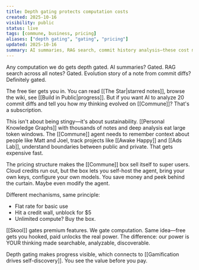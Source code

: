 ```yaml
---
title: Depth gating protects computation costs
created: 2025-10-16
visibility: public
status: live
tags: [commune, business, pricing]
aliases: ["depth gating", "gating", "pricing"]
updated: 2025-10-16
summary: AI summaries, RAG search, commit history analysis—these cost money. Gate the compute-heavy features, let free users discover value, charge for depth.
---
```


Any computation we do gets depth gated. AI summaries? Gated. RAG search across all notes? Gated. Evolution story of a note from commit diffs? Definitely gated.

The free tier gets you in. You can read [[The Star|starred notes]], browse the wiki, see [[Build in Public|progress]]. But if you want AI to analyze 20 commit diffs and tell you how my thinking evolved on [[Commune]]? That's a subscription.

This isn't about being stingy—it's about sustainability. [[Personal Knowledge Graphs]] with thousands of notes and deep analysis eat large token windows. The [[Commune]] agent needs to remember context about people like Matt and Joel, track projects like [[Awake Happy]] and [[Ads Lab]], understand boundaries between public and private. That gets expensive fast.

The pricing structure makes the [[Commune]] box sell itself to super users. Cloud credits run out, but the box lets you self-host the agent, bring your own keys, configure your own models. You save money and peek behind the curtain. Maybe even modify the agent.

Different mechanisms, same principle:
- Flat rate for basic use
- Hit a credit wall, unblock for $5
- Unlimited compute? Buy the box.

[[Skool]] gates premium features. We gate computation. Same idea—free gets you hooked, paid unlocks the real power. The difference: our power is YOUR thinking made searchable, analyzable, discoverable.

Depth gating makes progress visible, which connects to [[Gamification drives self-discovery]]. You see the value before you pay.
